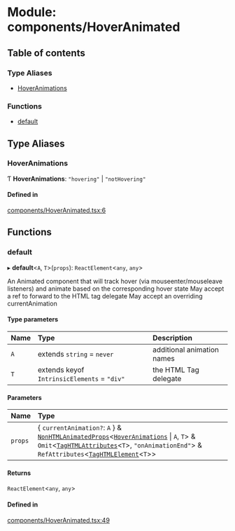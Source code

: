 # Module: components/HoverAnimated

## Table of contents

### Type Aliases

- [HoverAnimations](../wiki/components.HoverAnimated#hoveranimations)

### Functions

- [default](../wiki/components.HoverAnimated#default)

## Type Aliases

### HoverAnimations

Ƭ **HoverAnimations**: ``"hovering"`` \| ``"notHovering"``

#### Defined in

[components/HoverAnimated.tsx:6](https://github.com/tristanjohnson849/react-controlled-animations/blob/1a4f9c0/src/components/HoverAnimated.tsx#L6)

## Functions

### default

▸ **default**<`A`, `T`\>(`props`): `ReactElement`<`any`, `any`\>

An Animated component that will track hover (via mouseenter/mouseleave listeners) and animate based on the corresponding hover state
May accept a ref to forward to the HTML tag delegate
May accept an overriding currentAnimation

#### Type parameters

| Name | Type | Description |
| :------ | :------ | :------ |
| `A` | extends `string` = `never` | additional animation names |
| `T` | extends keyof `IntrinsicElements` = ``"div"`` | the HTML Tag delegate |

#### Parameters

| Name | Type |
| :------ | :------ |
| `props` | { `currentAnimation?`: `A`  } & [`NonHTMLAnimatedProps`](../wiki/components.common.NonHTMLAnimatedProps)<[`HoverAnimations`](../wiki/components.HoverAnimated#hoveranimations) \| `A`, `T`\> & `Omit`<[`TagHTMLAttributes`](../wiki/components.common#taghtmlattributes)<`T`\>, ``"onAnimationEnd"``\> & `RefAttributes`<[`TagHTMLElement`](../wiki/components.common#taghtmlelement)<`T`\>\> |

#### Returns

`ReactElement`<`any`, `any`\>

#### Defined in

[components/HoverAnimated.tsx:49](https://github.com/tristanjohnson849/react-controlled-animations/blob/1a4f9c0/src/components/HoverAnimated.tsx#L49)
